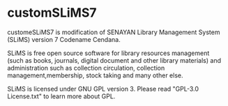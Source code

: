 customSLiMS7
============

customeSLiMS7 is modification of SENAYAN Library Management System (SLiMS) version 7 Codename Cendana.

SLiMS is free open source software for library resources management (such as books, journals, digital document and other library materials) and administration such as collection circulation, collection management,membership, stock taking and many other else.

SLiMS is licensed under GNU GPL version 3. Please read "GPL-3.0 License.txt"
to learn more about GPL.
